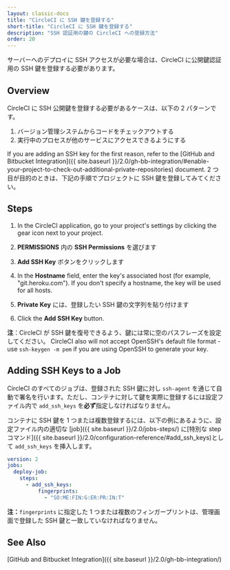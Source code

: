 ```yaml
---
layout: classic-docs
title: "CircleCI に SSH 鍵を登録する"
short-title: "CircleCI に SSH 鍵を登録する"
description: "SSH 認証用の鍵の CircleCI への登録方法"
order: 20
---
```

サーバーへのデプロイに SSH アクセスが必要な場合は、CircleCI に公開鍵認証用の SSH 鍵を登録する必要があります。

## Overview

CircleCI に SSH 公開鍵を登録する必要があるケースは、以下の 2 パターンです。

1. バージョン管理システムからコードをチェックアウトする
2. 実行中のプロセスが他のサービスにアクセスできるようにする

If you are adding an SSH key for the first reason, refer to the [GitHub and Bitbucket Integration]({{ site.baseurl }}/2.0/gh-bb-integration/#enable-your-project-to-check-out-additional-private-repositories) document. 2 つ目が目的のときは、下記の手順でプロジェクトに SSH 鍵を登録してみてください。

## Steps

1. In the CircleCI application, go to your project's settings by clicking the gear icon next to your project.

2. **PERMISSIONS** 内の **SSH Permissions** を選びます

3. **Add SSH Key** ボタンをクリックします

4. In the **Hostname** field, enter the key's associated host (for example, "git.heroku.com"). If you don't specify a hostname, the key will be used for all hosts.

5. **Private Key** には、登録したい SSH 鍵の文字列を貼り付けます

6. Click the **Add SSH Key** button.

**注**：CircleCI が SSH 鍵を復号できるよう、鍵には常に空のパスフレーズを設定してください。 CircleCI also will not accept OpenSSH's default file format - use `ssh-keygen -m pem` if you are using OpenSSH to generate your key.

## Adding SSH Keys to a Job

CircleCI のすべてのジョブは、登録された SSH 鍵に対し `ssh-agent` を通じて自動で署名を行います。ただし、コンテナに対して鍵を実際に登録するには設定ファイル内で `add_ssh_keys` を**必ず**指定しなければなりません。

コンテナに SSH 鍵を 1 つまたは複数登録するには、以下の例にあるように、設定ファイル内の適切な [job]({{ site.baseurl }}/2.0/jobs-steps/) に[特別な step コマンド]({{ site.baseurl }}/2.0/configuration-reference/#add_ssh_keys)として `add_ssh_keys` を挿入します。

```yaml
version: 2
jobs:
  deploy-job:
    steps:
      - add_ssh_keys:
          fingerprints:
            - "SO:ME:FIN:G:ER:PR:IN:T"
```

**注：**` fingerprints ` に指定した 1 つまたは複数のフィンガープリントは、管理画面で登録した SSH 鍵と一致していなければなりません。

## See Also

[GitHub and Bitbucket Integration]({{ site.baseurl }}/2.0/gh-bb-integration/)